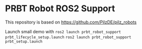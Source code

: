 # PRBT Robot ROS2 Support

This repository is based on https://github.com/PilzDE/pilz_robots

Launch small demo with 
```ros2 launch prbt_robot_support prbt_lifecycle_setup.launch```
```ros2 launch prbt_robot_support prbt_setup.launch```
